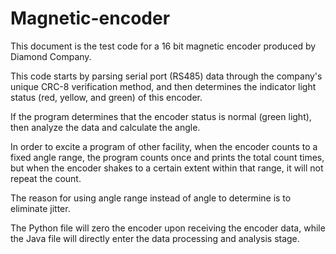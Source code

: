 # Magnetic-encoder
This document is the test code for a 16 bit magnetic encoder produced by Diamond Company. 

This code starts by parsing serial port (RS485) data through the company's unique CRC-8 verification method, and then determines the indicator light status (red, yellow, and green) of this encoder. 

If the program determines that the encoder status is normal (green light), then analyze the data and calculate the angle. 

In order to excite a program of other facility, when the encoder counts to a fixed angle range, the program counts once and prints the total count times, but when the encoder shakes to a certain extent within that range, it will not repeat the count. 

The reason for using angle range instead of angle to determine is to eliminate jitter.

The Python file will zero the encoder upon receiving the encoder data, while the Java file will directly enter the data processing and analysis stage.
